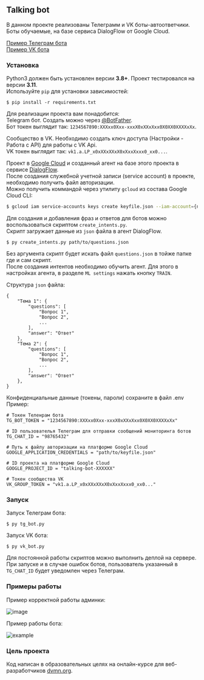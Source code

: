 ## Talking bot

В данном проекте реализованы Телеграмм и VK боты-автоответчики.  
Боты обучаемые, на базе сервиса DialogFlow от Google Cloud.

[Пример Телеграм бота](https://t.me/dvmn_verb_games_bot)  
[Пример VK бота](https://vk.com/club228848035)

### Установка

Python3 должен быть установлен версии **3.8+**. Проект тестировался на версии **3.11**.  
Используйте `pip` для установки зависимостей:
```
$ pip install -r requirements.txt
```
Для реализации проекта вам понадобится:  
Telegram бот. Создать можно через [@BotFather](https://t.me/BotFather).  
Бот токен выглядит так: `1234567890:XXXxx0Xxx-xxxX0xXXxXxx0X0XX0XXXXxXx`.

Cообщество в VK. Необходимо создать ключ доступа (Настройки - Работа с API) для работы с VK Api.  
VK токен выглядит так: `vk1.a.LP_x0xXXxXXxX0xXxxXxxx0_xx0...`.

Проект в [Google Cloud](https://console.cloud.google.com) и созданный агент на базе этого проекта в сервисе [DialogFlow](https://dialogflow.cloud.google.com).  
После создания служебной учетной записи (service account) в проекте, необходимо получить файл авторизации.  
Можно получить коммандой через утилиту `gcloud` из состава Google Cloud CLI:
```sh
$ gcloud iam service-accounts keys create keyfile.json --iam-account={name}@{project_id}.iam.gserviceaccount.com
```
Для создания и добавления фраз и ответов для ботов можно воспользоваться скриптом `create_intents.py`.  
Скрипт загружает данные из `json` файла в агент DialogFlow.
```
$ py create_intents.py path/to/questions.json
```
Без аргумента скрипт будет искать файл `questions.json` в тойже папке где и сам скрипт.  
После создания интентов необходимо обучить агент. Для этого в настройках агента, в разделе `ML settings` нажать кнопку `TRAIN`.

Структура `json` файла:
```
{
    "Тема 1": {
        "questions": [
            "Вопрос 1",
            "Вопрос 2",
            ...
        ],
        "answer": "Ответ"
    },
    "Тема 2": {
        "questions": [
            "Вопрос 1",
            "Вопрос 2",
            ...
        ],
        "answer": "Ответ"
    },
}
```

Конфиденциальные данные (токены, пароли) сохраните в файл .env  
Пример:
```
# Токен Теленрам бота
TG_BOT_TOKEN = "1234567890:XXXxx0Xxx-xxxX0xXXxXxx0X0XX0XXXXxXx"

# ID пользователья Телеграм для отправки сообщений мониторинга ботов
TG_CHAT_ID = "98765432"

# Путь к файлу авторизации на платформе Google Cloud
GOOGLE_APPLICATION_CREDENTIALS = "path/to/keyfile.json"

# ID проекта на платформе Google Cloud
GOOGLE_PROJECT_ID = "talking-bot-XXXXXX"

# Токен сообщества VK
VK_GROUP_TOKEN = "vk1.a.LP_x0xXXxXXxX0xXxxXxxx0_xx0..."
```

### Запуск

Запуск Телеграм бота:
```
$ py tg_bot.py
```
Запуск VK бота:
```
$ py vk_bot.py
```

Для постоянной работы скриптов можно выполнить деплой на сервере.  
При запуске и в случае ошибок ботов, пользователь указанный в `TG_CHAT_ID` будет уведомлен через Телеграм.

### Примеры работы

Пример корректной работы админки:

![image](https://github.com/user-attachments/assets/caadada5-6653-485e-a93d-5badd5468d4a)

Пример работы бота:

![example](https://github.com/user-attachments/assets/a97802c8-f1f1-46ad-b0ec-66bceb0a8916)


### Цель проекта

Код написан в образовательных целях на онлайн-курсе для веб-разработчиков [dvmn.org](https://dvmn.org/).